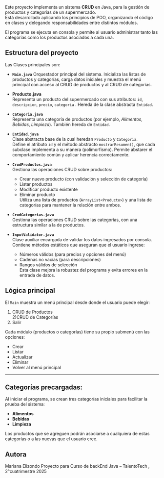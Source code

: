 Este proyecto implementa un sistema **CRUD** en Java, para la gestión de productos y categorías de un supermercado.  
Está desarrollado aplicando los principios de POO, organizando el código en clases y delegando responsabilidades entre distintos módulos.  

El programa se ejecuta en consola y permite al usuario administrar tanto las categorías como los productos asociados a cada una.

## Estructura del proyecto
Las Clases principales son:

- **`Main.java`**
  Orquestador principal del sistema. Inicializa las listas de productos y categorías, carga datos iniciales y muestra el menú principal con acceso al CRUD de productos y al CRUD de categorías.  

- **Producto.java**  
  Representa un producto del supermercado con sus atributos: `id`, `descripcion`, `precio`, `categoria` .
  Hereda de la clase abstracta `Entidad`.

- **`Categoria.java`**  
  Representa una categoría de productos (por ejemplo, *Alimentos*, *Bebidas*, *Limpieza*). También hereda de `Entidad`.

- **`Entidad.java`**  
  Clase abstracta base de la cual heredan `Producto` y `Categoria`.  
  Define el atributo `id` y el método abstracto `mostrarResumen()`, que cada subclase implementa a su manera (polimorfismo). Permite abstarer el comportamiento común y aplicar herencia correctamente.

- **`CrudProductos.java`**  
  Gestiona las operaciones CRUD sobre productos:
  - Crear nuevo producto (con validación y selección de categoría)
  - Listar productos
  - Modificar producto existente
  - Eliminar producto  
  Utiliza una lista de productos (`ArrayList<Producto>`) y una lista de categorías para mantener la relación entre ambos.

- **`CrudCategorias.java`**  
  Gestiona las operaciones CRUD sobre las categorías, con una estructura similar a la de productos.  

- **`InputValidator.java`**  
  Clase auxiliar encargada de validar los datos ingresados por consola.  
  Contiene métodos estáticos que aseguran que el usuario ingrese:
  - Números válidos (para precios y opciones del menú)
  - Cadenas no vacías (para descripciones)
  - Rangos válidos de selección  
  Esta clase mejora la robustez del programa y evita errores en la entrada de datos.

## Lógica principal
El `Main` muestra un menú principal desde donde el usuario puede elegir:

1) CRUD de Productos  
2)CRUD de Categorías  
0) Salir  

Cada módulo (productos o categorías) tiene su propio submenú con las opciones:

- Crear  
- Listar  
- Actualizar  
- Eliminar  
- Volver al menú principal  

---

## Categorías precargadas:
Al iniciar el programa, se crean tres categorías iniciales para facilitar la prueba del sistema:

- **Alimentos**  
- **Bebidas**  
- **Limpieza**  

Los productos que se agreguen podrán asociarse a cualquiera de estas categorías o a las nuevas que el usuario cree.

## Autora
Mariana Elizondo
Proyecto para Curso de backEnd Java – TalentoTech , 2°cuatrimestre 2025
